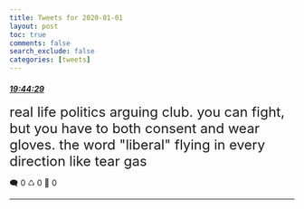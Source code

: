 ```yaml
---
title: Tweets for 2020-01-01
layout: post
toc: true
comments: false
search_exclude: false
categories: [tweets]
---
```



#### <a href = "https://twitter.com/deepfates/status/1212565295358853120">*19:44:29*</a>

<font size="5">real life politics arguing club. you can fight, but you have to both consent and wear gloves. the word "liberal" flying in every direction like tear gas</font>



🗨️ 0 ♺ 0 🤍  0   

---
    
            
